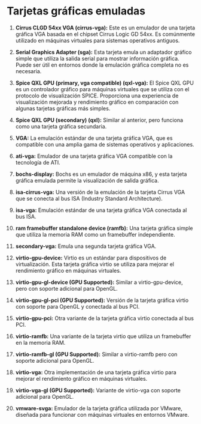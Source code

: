 # Tarjetas gráficas emuladas
1. **Cirrus CLGD 54xx VGA (cirrus-vga):** Este es un emulador de una tarjeta gráfica VGA basada en el chipset Cirrus Logic GD 54xx. Es comúnmente utilizado en máquinas virtuales para sistemas operativos antiguos.
    
2. **Serial Graphics Adapter (sga):** Esta tarjeta emula un adaptador gráfico simple que utiliza la salida serial para mostrar información gráfica. Puede ser útil en entornos donde la emulación gráfica completa no es necesaria.
    
3. **Spice QXL GPU (primary, vga compatible) (qxl-vga):** El Spice QXL GPU es un controlador gráfico para máquinas virtuales que se utiliza con el protocolo de visualización SPICE. Proporciona una experiencia de visualización mejorada y rendimiento gráfico en comparación con algunas tarjetas gráficas más simples.
    
4. **Spice QXL GPU (secondary) (qxl):** Similar al anterior, pero funciona como una tarjeta gráfica secundaria.
    
5. **VGA:** La emulación estándar de una tarjeta gráfica VGA, que es compatible con una amplia gama de sistemas operativos y aplicaciones.
    
6. **ati-vga:** Emulador de una tarjeta gráfica VGA compatible con la tecnología de ATI.
    
7. **bochs-display:** Bochs es un emulador de máquina x86, y esta tarjeta gráfica emulada permite la visualización de salida gráfica.
    
8. **isa-cirrus-vga:** Una versión de la emulación de la tarjeta Cirrus VGA que se conecta al bus ISA (Industry Standard Architecture).
    
9. **isa-vga:** Emulación estándar de una tarjeta gráfica VGA conectada al bus ISA.
    
10. **ram framebuffer standalone device (ramfb):** Una tarjeta gráfica simple que utiliza la memoria RAM como un framebuffer independiente.
    
11. **secondary-vga:** Emula una segunda tarjeta gráfica VGA.
    
12. **virtio-gpu-device:** Virtio es un estándar para dispositivos de virtualización. Esta tarjeta gráfica virtio se utiliza para mejorar el rendimiento gráfico en máquinas virtuales.
    
13. **virtio-gpu-gl-device (GPU Supported):** Similar a virtio-gpu-device, pero con soporte adicional para OpenGL.
    
14. **virtio-gpu-gl-pci (GPU Supported):** Versión de la tarjeta gráfica virtio con soporte para OpenGL y conectada al bus PCI.
    
15. **virtio-gpu-pci:** Otra variante de la tarjeta gráfica virtio conectada al bus PCI.
    
16. **virtio-ramfb:** Una variante de la tarjeta virtio que utiliza un framebuffer en la memoria RAM.
    
17. **virtio-ramfb-gl (GPU Supported):** Similar a virtio-ramfb pero con soporte adicional para OpenGL.
    
18. **virtio-vga:** Otra implementación de una tarjeta gráfica virtio para mejorar el rendimiento gráfico en máquinas virtuales.
    
19. **virtio-vga-gl (GPU Supported):** Variante de virtio-vga con soporte adicional para OpenGL.
    
20. **vmware-svga:** Emulador de la tarjeta gráfica utilizada por VMware, diseñada para funcionar con máquinas virtuales en entornos VMware.